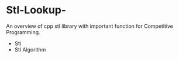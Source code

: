 # Stl-Lookup-
An overview of cpp stl library with important function for Competitive Programming.

* Stl
* Stl Algorithm
